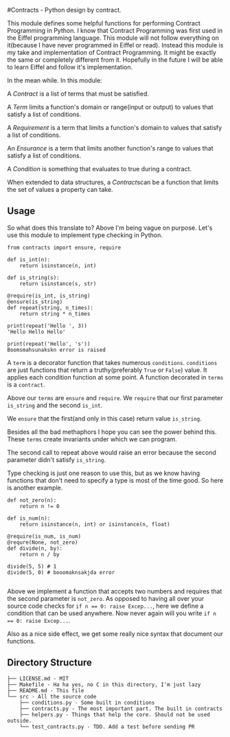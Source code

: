 #Contracts - Python design by contract.

This module defines some helpful functions for performing
Contract Programming in Python. I know that Contract Programming
was first used in the Eiffel programming language. This module
will not follow everything on it(because I have never programmed
in Eiffel or read). Instead this module is my take and implementation 
of Contract Programming. It might be exactly the same or completely 
different from it. Hopefully in the future I will be able to 
learn Eiffel and follow it's implementation.

In the mean while. In this module:

A *Contract* is a list of terms that must be satisfied.

A *Term* limits a function's domain or range(input or output) to
values that satisfy a list of conditions.

A *Requirement* is a term that limits a function's domain to
values that satisfy a list of conditions.

An *Ensurance* is a term that limits another function's range to
values that satisfy a list of conditions.

A *Condition* is something that evaluates to true during a contract.

When extended to data structures, a *Contract*scan be a function that limits
the set of values a property can take.

## Usage

So what does this translate to? Above I'm being vague on purpose. Let's use
this module to implement type checking in Python.

```
from contracts import ensure, require

def is_int(n):
    return isinstance(n, int)

def is_string(s):
    return isinstance(s, str)

@require(is_int, is_string)
@ensure(is_string)
def repeat(string, n_times):
    return string * n_times

print(repeat('Hello ', 3))
'Hello Hello Hello'

print(repeat('Hello', 's'))
Boomsmahsunakskn error is raised

```

A `term` is a decorator function that takes numerous
`conditions`. `conditions` are just functions that return
a truthy(preferably `True` or `False`) value. It applies
each condition function at some point. A function decorated
in `terms` is a `contract`. 

Above our `terms` are `ensure` and `require`. We `require`
that our first parameter `is_string` and the second `is_int`.

We `ensure` that the first(and only in this case) return value
`is_string`.

Besides all the bad methaphors I hope you can see the power
behind this. These `terms` create invariants under which we
can program. 

The second call to repeat above would raise an error
because the second parameter didn't satisfy `is_string`.


Type checking is just one reason to use this, but as we
know having functions that don't need to specify a type
is most of the time good. So here is another example.

```
def not_zero(n):
    return n != 0

def is_num(n):
    return isinstance(n, int) or isinstance(n, float)

@require(is_num, is_num)
@requre(None, not_zero)
def divide(n, by):
    return n / by

divide(5, 5) # 1
divide(5, 0) # booomaknsakjda error


```

Above we implement a function that accepts two numbers and
requires that the second parameter is `not_zero`. As opposed
to having all over your source code checks for 
`if n == 0: raise Excep...`, here we define a condition 
that can be used anywhere. Now never again will you write 
`if n == 0: raise Excep...`.

Also as a nice side effect, we get some really nice syntax that
document our functions.


## Directory Structure

```
├── LICENSE.md - MIT
├── Makefile - Ha ha yes, no C in this directory, I'm just lazy
├── README.md - This file
└── src - All the source code
    ├── conditions.py - Some built in conditions
    ├── contracts.py - The most important part. The built in contracts
    ├── helpers.py - Things that help the core. Should not be used outside.
    └── test_contracts.py - TDD. Add a test before sending PR
```
